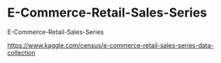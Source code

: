 # E-Commerce-Retail-Sales-Series
E-Commerce-Retail-Sales-Series

https://www.kaggle.com/census/e-commerce-retail-sales-series-data-collection
